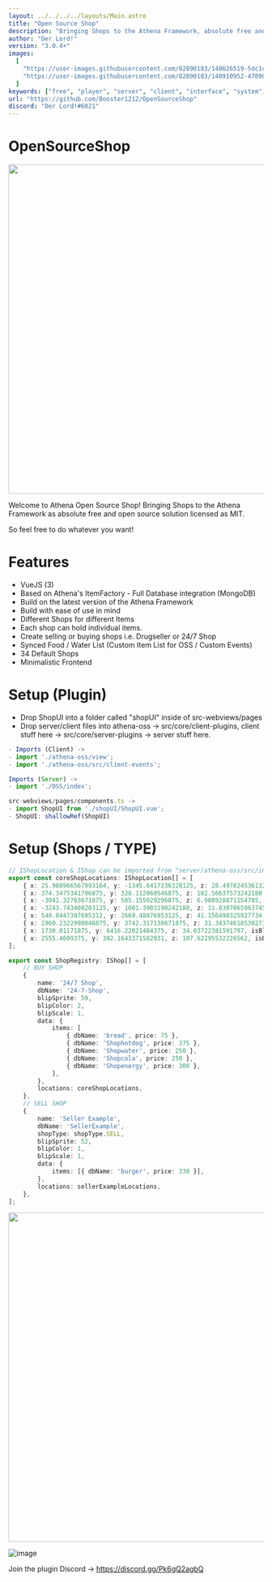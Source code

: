 ```yaml
---
layout: ../../../../layouts/Main.astro
title: "Open Source Shop"
description: "Bringing Shops to the Athena Framework, absolute free and open source! Licensed under MIT"
author: "Der Lord!"
version: "3.0.4+"
images:
  [
    "https://user-images.githubusercontent.com/82890183/148626519-5dc1ced7-a4d9-4f86-a349-26e58729cea8.png",
    "https://user-images.githubusercontent.com/82890183/148910952-470985fe-5fed-41ed-8b87-08c9977f71c2.png",
  ]
keywords: ["free", "player", "server", "client", "interface", "system", "item"]
url: "https://github.com/Booster1212/OpenSourceShop"
discord: "Der Lord!#6021"
---
```


# OpenSourceShop

<img src="https://user-images.githubusercontent.com/82890183/148142146-ba173e98-4c11-47d9-95da-6d83de2608af.png" width="650" />

Welcome to Athena Open Source Shop! 
Bringing Shops to the Athena Framework as absolute free and open source solution licensed as MIT. 

So feel free to do whatever you want!

# Features
- VueJS (3)
- Based on Athena's ItemFactory - Full Database integration (MongoDB)
- Build on the latest version of the Athena Framework
- Build with ease of use in mind
- Different Shops for different Items 
- Each shop can hold individual items.
- Create selling or buying shops i.e. Drugseller or 24/7 Shop
- Synced Food / Water List (Custom Item List for OSS / Custom Events)
- 34 Default Shops
- Minimalistic Frontend

# Setup (Plugin)

- Drop ShopUI into a folder called "shopUI" inside of src-webviews/pages
- Drop server/client files into athena-oss -> src/core/client-plugins, client stuff here -> src/core/server-plugins -> server stuff here.

```typescript
- Imports (Client) ->
- import './athena-oss/view';
- import './athena-oss/src/client-events';

Imports (Server) ->
- import './OSS/index';

src-webviews/pages/components.ts ->
- import ShopUI from './shopUI/ShopUI.vue';
- ShopUI: shallowRef(ShopUI)
```
# Setup (Shops / TYPE)
```typescript
// IShopLocation & IShop can be imported from "server/athena-oss/src/interfaces"
export const coreShopLocations: IShopLocation[] = [
    { x: 25.980966567993164, y: -1345.6417236328125, z: 28.497024536132812, isBlip: true }, 
    { x: 374.3475341796875, y: 328.112060546875, z: 102.56637573242188, isBlip: true }, 
    { x: -3041.32763671875, y: 585.155029296875, z: 6.908928871154785, isBlip: true }, 
    { x: -3243.743408203125, y: 1001.3903198242188, z: 11.830706596374512, isBlip: true }, 
    { x: 548.0447387695312, y: 2669.48876953125, z: 41.156490325927734, isBlip: true }, 
    { x: 1960.2322998046875, y: 3742.317138671875, z: 31.343746185302734, isBlip: true }, 
    { x: 1730.01171875, y: 6416.22021484375, z: 34.03722381591797, isBlip: true }, 
    { x: 2555.4609375, y: 382.1643371582031, z: 107.62295532226562, isBlip: true }, 
];

export const ShopRegistry: IShop[] = [
    // BUY SHOP
    {
        name: '24/7 Shop',
        dbName: '24-7-Shop',
        blipSprite: 59,
        blipColor: 2,
        blipScale: 1,
        data: {
            items: [
                { dbName: 'bread', price: 75 },
                { dbName: 'Shophotdog', price: 375 },
                { dbName: 'Shopwater', price: 250 },
                { dbName: 'Shopcola', price: 250 },
                { dbName: 'Shopenergy', price: 300 },
            ],
        },
        locations: coreShopLocations,
    },
    // SELL SHOP
    {
        name: 'Seller Example',
        dbName: 'SellerExample',
        shopType: shopType.SELL,
        blipSprite: 52,
        blipColor: 1,
        blipScale: 1,
        data: {
            items: [{ dbName: 'burger', price: 330 }],
        },
        locations: sellerExampleLocations,
    },
];
```

<img src="https://user-images.githubusercontent.com/82890183/148910952-470985fe-5fed-41ed-8b87-08c9977f71c2.png" width="650"/>

![image](https://user-images.githubusercontent.com/82890183/148634183-00270cd2-ba69-4a46-94ba-58434967c890.png)

Join the plugin Discord -> https://discord.gg/Pk6gQ2agbQ
